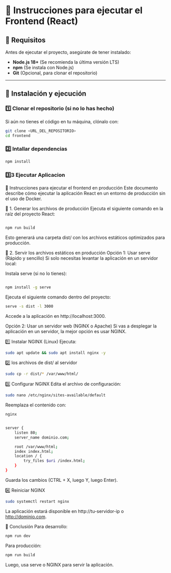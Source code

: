 # 📖 Instrucciones para ejecutar el Frontend (React)

## 📌 Requisitos
Antes de ejecutar el proyecto, asegúrate de tener instalado:
- **Node.js 18+** (Se recomienda la última versión LTS)
- **npm** (Se instala con Node.js)
- **Git** (Opcional, para clonar el repositorio)

---

## 🚀 Instalación y ejecución

### 1️⃣ Clonar el repositorio (si no lo has hecho)
Si aún no tienes el código en tu máquina, clónalo con:
```sh
git clone <URL_DEL_REPOSITORIO>
cd frontend
```
### 2️⃣ Intallar dependencias
```sh
npm install
```
### 3️⃣3️ Ejecutar Aplicacion

📖 Instrucciones para ejecutar el frontend en producción
Este documento describe cómo ejecutar la aplicación React en un entorno de producción sin el uso de Docker.

🔹 1. Generar los archivos de producción
Ejecuta el siguiente comando en la raíz del proyecto React:

```sh

npm run build
```

Esto generará una carpeta dist/ con los archivos estáticos optimizados para producción.

🔹 2. Servir los archivos estáticos en producción
Opción 1: Usar serve (Rápido y sencillo)
Si solo necesitas levantar la aplicación en un servidor local:

Instala serve (si no lo tienes):

```sh

npm install -g serve
```
Ejecuta el siguiente comando dentro del proyecto:

```sh
serve -s dist -l 3000
```
Accede a la aplicación en http://localhost:3000.

Opción 2: Usar un servidor web (NGINX o Apache)
Si vas a desplegar la aplicación en un servidor, la mejor opción es usar NGINX.

1️⃣ Instalar NGINX (Linux)
Ejecuta:

```sh
sudo apt update && sudo apt install nginx -y
```

2️⃣  los archivos de dist/ al servidor

```sh
sudo cp -r dist/* /var/www/html/
```

3️⃣ Configurar NGINX
Edita el archivo de configuración:

```sh
sudo nano /etc/nginx/sites-available/default
```
Reemplaza el contenido con:

```sh
nginx


server {
    listen 80;
    server_name dominio.com;

    root /var/www/html;
    index index.html;
    location / {
        try_files $uri /index.html;
    }
}
```
Guarda los cambios (CTRL + X, luego Y, luego Enter).

4️⃣ Reiniciar NGINX

```sh
sudo systemctl restart nginx
```
La aplicación estará disponible en http://tu-servidor-ip o http://dominio.com.

🚀 Conclusión
Para desarrollo:

```sh
npm run dev
```
Para producción:

```sh
npm run build
```
Luego, usa serve o NGINX para servir la aplicación.

